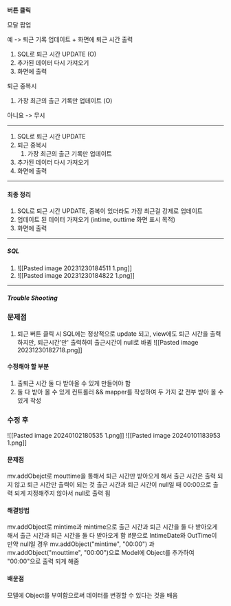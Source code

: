 **버튼 클릭**

모달 팝업

예 -> 퇴근 기록 업데이트 + 화면에 퇴근 시간 출력

1. SQL로 퇴근 시간 UPDATE (O)
2. 추가된 데이터 다시 가져오기
3. 화면에 출력

퇴근 중복시
1. 가장 최근의 출근 기록만 업데이트 (O)

아니요 -> 무시

-----------------------------------

1. SQL로 퇴근 시간 UPDATE
2. 퇴근 중복시
	1. 가장 최근의 출근 기록만 업데이트
3. 추가된 데이터 다시 가져오기
4. 화면에 출력
---
#### 최종 정리
1. SQL로 퇴근 시간 UPDATE, 중복이 있더라도 가장 최근걸 강제로 업데이트
2. 업데이트 된 데이터 가져오기 (intime, outtime 화면 표시 목적)
3. 화면에 출력
---
##### SQL
1. ![[Pasted image 20231230184511 1.png]]
2. 
	![[Pasted image 20231230184822 1.png]]



---
##### Trouble Shooting

### 문제점
1. 퇴근 버튼 클릭 시 SQL에는 정상적으로 update 되고, view에도 퇴근 시간을 출력하지만, 퇴근시간'만' 출력하여 출근시간이 null로 바뀜
![[Pasted image 20231230182718.png]]

#### 수정해야 할 부분
1. 출퇴근 시간 둘 다 받아올 수 있게 만들어야 함
2. 둘 다 받아 올 수 있게 컨트롤러 && mapper를 작성하여 두 가지 값 전부 받아 올 수 있게 작성

### 수정 후
![[Pasted image 20240102180535 1.png]]
![[Pasted image 20240101183953 1.png]]

#### 문제점
mv.addObejct로 mouttime을 통해서 퇴근 시간만 받아오게 해서 출근 시간은 출력 되지 않고 퇴근 시간만 출력이 되는 것
출근 시간과 퇴근 시간이 null일 때 00:00으로 출력 되게 지정해주지 않아서 null로 출력 됨
#### 해결방법
mv.addObject로 mintime과 mintime으로 출근 시간과 퇴근 시간을 둘 다 받아오게 해서 출근 시간과 퇴근 시간을 둘 다 받아오게 함
if문으로 IntimeDate와 OutTime이 만약 null일 경우 mv.addObject("mintime", "00:00") 과 mv.addObject("mouttime", "00:00")으로 Model에 Object를 추가하여 "00:00"으로 출력 되게 해줌

#### 배운점
모델에 Object를 부여함으로써 데이터를 변경할 수 있다는 것을 배움











